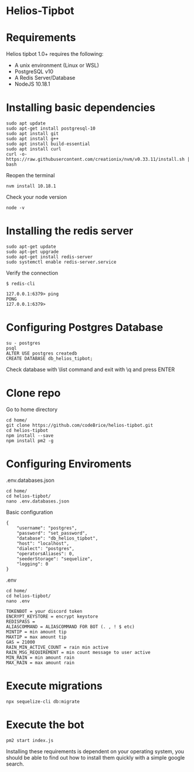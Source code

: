 # Helios-Tipbot

# Requirements
Helios tipbot 1.0+ requires the following:
* A unix environment (Linux or WSL)
* PostgreSQL v10
* A Redis Server/Database
* NodeJS 10.18.1

# Installing basic dependencies
```
sudo apt update
sudo apt-get install postgresql-10
sudo apt install git
sudo apt install g++
sudo apt install build-essential
sudo apt install curl
curl -o- https://raw.githubusercontent.com/creationix/nvm/v0.33.11/install.sh | bash
```
Reopen the terminal
```
nvm install 10.18.1
```

Check your node version
```
node -v 
```

# Installing the redis server
```
sudo apt-get update
sudo apt-get upgrade
sudo apt-get install redis-server
sudo systemctl enable redis-server.service
```

Verify the connection
```
$ redis-cli

127.0.0.1:6379> ping
PONG
127.0.0.1:6379>
```

# Configuring Postgres Database

```
su - postgres
psql
ALTER USE postgres createdb
CREATE DATABASE db_helios_tipbot;
```

Check database with \list command and exit with \q and press ENTER

# Clone repo

Go to home directory
```
cd home/ 
git clone https://github.com/codeBrice/helios-tipbot.git
cd helios-tipbot
npm install --save
npm install pm2 -g
```

# Configuring Enviroments
.env.databases.json
```
cd home/
cd helios-tipbot/
nano .env.databases.json
```

Basic configuration
```
{
    "username": "postgres",
    "password": "set_password",
    "database": "db_helios_tipbot",
    "host": "localhost",
    "dialect": "postgres",
    "operatorsAliases": 0,
    "seederStorage": "sequelize",
    "logging": 0
}
```

.env
```
cd home/
cd helios-tipbot/
nano .env
```

```
TOKENBOT = your discord token
ENCRYPT_KEYSTORE = encrypt keystore
REDISPASS = 
ALIASCOMMAND = ALIASCOMMAND FOR BOT (. , ! $ etc)
MINTIP = min amount tip
MAXTIP = max amount tip
GAS = 21000
RAIN_MIN_ACTIVE_COUNT = rain min active 
RAIN_MSG_REQUIREMENT = min count message to user active
MIN_RAIN = min amount rain
MAX_RAIN = max amount rain
```

# Execute migrations

```
npx sequelize-cli db:migrate
```

# Execute the bot

```
pm2 start index.js
```

Installing these requirements is dependent on your operating system, you should be able to find out how to install them quickly with a simple google search.
